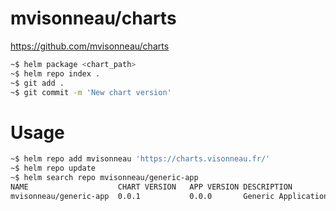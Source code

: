 # mvisonneau/charts

https://github.com/mvisonneau/charts

```bash
~$ helm package <chart_path>
~$ helm repo index .
~$ git add .
~$ git commit -m 'New chart version'
```

# Usage

```bash
~$ helm repo add mvisonneau 'https://charts.visonneau.fr/'
~$ helm repo update
~$ helm search repo mvisonneau/generic-app
NAME                  	CHART VERSION	APP VERSION	DESCRIPTION
mvisonneau/generic-app	0.0.1        	0.0.0      	Generic Application Chart
```
